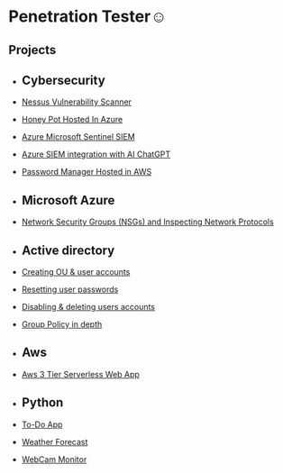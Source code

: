 <h1><a>Penetration Tester</a>☺</h1>

<h2> Projects </h2>

- <b>Cybersecurity</b>
   --------------
- [Nessus Vulnerability Scanner](https://github.com/ali0999109/nessus)                                        
- [Honey Pot Hosted In Azure](https://github.com/ali0999109/Honeypot)
- [Azure Microsoft Sentinel SIEM](https://github.com/ali0999109/Microsoft)
- [Azure SIEM integration with AI ChatGPT](https://github.com/ali0999109/chatgpt)
- [Password Manager Hosted in AWS](https://github.com/ali0999109/Password)
- <b>Microsoft Azure</b>
   ----------
- [Network Security Groups (NSGs) and Inspecting Network Protocols](https://github.com/ali0999109/configure-ad)
  
 
 -  <b>Active directory</b>
     -------------------
 - [Creating OU & user accounts](https://github.com/ali0999109/New-users)
 - [Resetting user passwords  ](https://github.com/ali0999109/userpassword)
 - [Disabling & deleting users accounts ](https://github.com/ali0999109/Disabling)
 - [Group Policy in depth](https://github.com/ali0999109/CreatingGroupPolicy)

 
- <b>Aws</b>
  ----------
- [Aws 3 Tier Serverless Web App](https://github.com/ali0999109/amplify)


- <b>Python</b>
   ---------
- [To-Do App](https://github.com/ali0999109/todo-app)
- [Weather Forecast](https://github.com/ali0999109/WeatherForecast)
- [WebCam Monitor](https://github.com/ali0999109/Webcam)
